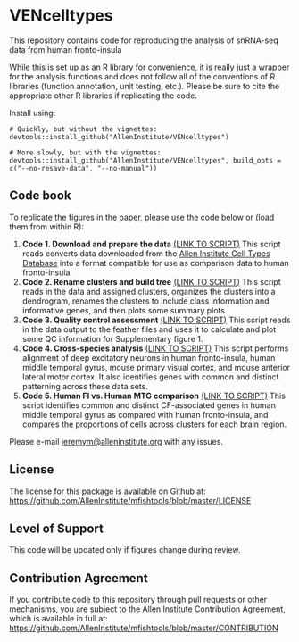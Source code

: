 # VENcelltypes
This repository contains code for reproducing the analysis of snRNA-seq data from human fronto-insula

While this is set up as an R library for convenience, it is really just a wrapper for the analysis functions and does not follow all of the conventions of R libraries (function annotation, unit testing, etc.).  Please be sure to cite the appropriate other R libraries if replicating the code.  

Install using:
```
# Quickly, but without the vignettes:
devtools::install_github("AllenInstitute/VENcelltypes")

# More slowly, but with the vignettes:
devtools::install_github("AllenInstitute/VENcelltypes", build_opts = c("--no-resave-data", "--no-manual"))
```
## Code book

To replicate the figures in the paper, please use the code below or (load them from within R):

1. **Code 1. Download and prepare the data** [(LINK TO SCRIPT)](http://htmlpreview.github.io/?https://github.com/AllenInstitute/VENcelltypes/blob/master/vignettes/Code1_prepareComparisonDataSets.nb.html)  This script reads converts data downloaded from the [Allen Institute Cell Types Database](http://celltypes.brain-map.org/rnaseq) into a format compatible for use as comparison data to human fronto-insula.  
2. **Code 2. Rename clusters and build tree** [(LINK TO SCRIPT)](http://htmlpreview.github.io/?https://github.com/AllenInstitute/VENcelltypes/blob/master/vignettes/Code2_clusterNames_buildTree_Fig1.nb.html)  This script reads in the data and assigned clusters, organizes the clusters into a dendrogram, renames the clusters to include class information and informative genes, and then plots some summary plots.  
3. **Code 3. Quality control assessment** [(LINK TO SCRIPT)](http://htmlpreview.github.io/?https://github.com/AllenInstitute/VENcelltypes/blob/master/vignettes/Code3_QC_assessment_FigS1.nb.html)  This script reads in the data output to the feather files and uses it to calculate and plot some QC information for Supplementary figure 1.  
4. **Code 4. Cross-species analysis** [(LINK TO SCRIPT)](http://htmlpreview.github.io/?https://github.com/AllenInstitute/VENcelltypes/blob/master/vignettes/Code4_crossSpeciesComparisons.nb.html)  This script performs alignment of deep excitatory neurons in human fronto-insula, human middle temporal gyrus, mouse primary visual cortex, and mouse anterior lateral motor cortex.  It also identifies genes with common and distinct patterning across these data sets.  
5. **Code 5. Human FI vs. Human MTG comparison** [(LINK TO SCRIPT)](http://htmlpreview.github.io/?https://github.com/AllenInstitute/VENcelltypes/blob/master/vignettes/Code5_humanMTGvsFI.nb.html)  This script identifies common and distinct CF-associated genes in human middle temporal gyrus as compared with human fronto-insula, and compares the proportions of cells across clusters for each brain region.  

Please e-mail jeremym@alleninstitute.org with any issues.

## License

The license for this package is available on Github at: https://github.com/AllenInstitute/mfishtools/blob/master/LICENSE

## Level of Support

This code will be updated only if figures change during review.

## Contribution Agreement

If you contribute code to this repository through pull requests or other mechanisms, you are subject to the Allen Institute Contribution Agreement, which is available in full at: https://github.com/AllenInstitute/mfishtools/blob/master/CONTRIBUTION
